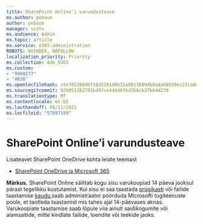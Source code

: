 ```yaml
---
title: SharePoint Online’i varundusteave
ms.author: pebaum
author: pebaum
manager: scotv
ms.audience: Admin
ms.topic: article
ms.service: o365-administration
ROBOTS: NOINDEX, NOFOLLOW
localization_priority: Priority
ms.collection: Adm_O365
ms.custom:
- "9000277"
- "4838"
ms.openlocfilehash: c4e78226046f16352b140b12a00178094b9ada68b58ec21ca0d974792c8e3068
ms.sourcegitcommit: 920051182781bd97ce4d4d6fbd268cb37b84d239
ms.translationtype: MT
ms.contentlocale: et-EE
ms.lasthandoff: 08/11/2021
ms.locfileid: "57897159"
---
```

# <a name="sharepoint-online-backup-information"></a>SharePoint Online’i varundusteave

Lisateavet SharePoint OneDrive kohta leiate teemast

- [SharePoint OneDrive ja Microsoft 365](https://docs.microsoft.com/compliance/assurance/assurance-sharepoint-onedrive-data-resiliency)

**Märkus.** SharePoint Online säilitab kogu sisu varukoopiad 14 päeva jooksul pärast tegelikku kustutamist. Kui sisu ei saa taastada [prügikasti](https://support.microsoft.com/office/restore-deleted-items-from-the-site-collection-recycle-bin-5fa924ee-16d7-487b-9a0a-021b9062d14b) või failide taastamise [kaudu,](https://support.microsoft.com/office/restore-your-onedrive-fa231298-759d-41cf-bcd0-25ac53eb8a15)saab administraator pöörduda Microsofti tugiteenuste poole, et taotleda taastamist mis tahes ajal 14-päevases aknas. Varukoopiate taastamise saab lõpule viia ainult saidikogumite või alamsaitide, mitte kindlate failide, loendite või teekide jaoks.
